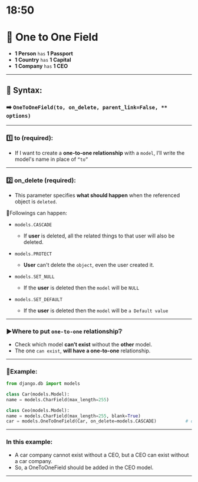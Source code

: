 # 18:50

# 📍 One to One Field

- **1 Person** `has` **1 Passport**
- **1 Country** `has` **1 Capital**
- **1 Company** `has` **1 CEO**

--------------------------------------------

## 🎯 Syntax: 
 
### ➡️ ``OneToOneField(to, on_delete, parent_link=False, ** options)``

-------------------


### 1️⃣ **to (required)**: 
- If I want to create a **one-to-one relationship** with a `model`, I’ll write the model's name in place of `“to”`


-------------------


### 2️⃣ **on_delete (required)**:
- This parameter specifies **what should happen** when the referenced object is `deleted`.
 
🧩Followings can happen:
- `models.CASCADE`
    - If **user** is deleted, all the related things to that user will also be deleted.

- `models.PROTECT`
    - **User** can't delete the `object`, even the user created it.

- `models.SET_NULL`
    - If the **user** is deleted then the `model` will be `NULL`

- `models.SET_DEFAULT`
    - If the **user** is deleted then the `model` will be `a Default value`



----------------------------------------------------------

### ▶️Where to put `one-to-one` relationship❔
- Check which model **can’t exist** without the **other** model.
- The one `can exist`, **will have a one-to-one** relationship.


-----------------------------------------------------


### 🧩Example:
```py
from django.db import models

class Car(models.Model):
name = models.CharField(max_length=255)

class Ceo(models.Model):
name = models.CharField(max_length=255, blank=True)
car = models.OneToOneField(Car, on_delete=models.CASCADE)           # one to one
```


----------------------------------------------------------------

### In this example:
- A car company cannot exist without a CEO, but a CEO can exist without a car company.
- So, a OneToOneField should be added in the CEO model.

----------------------------------------------------------------
